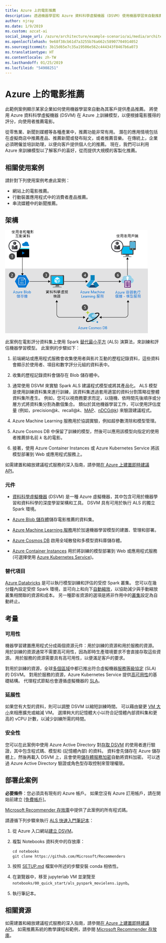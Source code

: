 ```yaml
---
title: Azure 上的電影推薦
description: 透過機器學習和 Azure 資料科學虛擬機器 (DSVM) 使用機器學習來自動推薦電影、產品和其他建議，以在 Azure 上訓練模型。
author: njray
ms.date: 1/9/2019
ms.custom: azcat-ai
social_image_url: /azure/architecture/example-scenario/ai/media/architecture-movie-recommender.png
ms.openlocfilehash: 9e68f38cb61d7a3255b76a662c58907704914052
ms.sourcegitcommit: 3b15d65e7c35a19506e562c444343f8467b6a073
ms.translationtype: HT
ms.contentlocale: zh-TW
ms.lasthandoff: 01/25/2019
ms.locfileid: "54908251"
---
```

# <a name="movie-recommendations-on-azure"></a>Azure 上的電影推薦

此範例案例顯示某家企業如何使用機器學習來自動為其客戶提供產品推薦。 將使用 Azure 資料科學虛擬機器 (DSVM) 在 Azure 上訓練模型，以便根據電影獲得的評分，向使用者推薦電影。

從零售業、新聞到媒體等各種產業中，推薦功能非常有用。 潛在的應用情境包括在虛擬商店中推薦產品、推薦新聞或發布貼文，或者推薦音樂。 在傳統上，企業必須聘僱並培訓助理，以便向客戶提供個人化的推薦。 現在，我們可以利用 Azure 來訓練模型以了解客戶的喜好，從而提供大規模的客製化推薦。

## <a name="relevant-use-cases"></a>相關使用案例

請針對下列使用案例考慮此案例：

* 網站上的電影推薦。
* 行動裝置應用程式中的消費者產品推薦。
* 串流媒體中的新聞推薦。

## <a name="architecture"></a>架構

![用於定型電影建議的機器學習模型架構][architecture]

此案例在電影評分資料集上使用 Spark [替代最小平方][als] (ALS) 演算法，來訓練和評估機器學習模型。 此案例的步驟如下：

1. 前端網站或應用程式服務會收集使用者與影片互動的歷程記錄資料，這些資料會顯示於使用者、項目和數字評分元組的資料表中。

2. 收集的歷程記錄資料會儲存在 Blob 儲存體中。

3. 通常使用 DSVM 來實驗 Spark ALS 建議程式模型或將其產品化。 ALS 模型是使用訓練資料集來進行訓練，該資料集透過套用適當的資料分割策略從整體資料集所產生。 例如，您可以視商務要求而定，以隨機、依時間先後順序或分層方式將資料集分割為數個集合。 類似於其他機器學習工作，可以使用評估度量 (例如，precision\@*k*、recall\@*k*、[MAP][map]、[nDCG\@k][ndcg]) 來驗證建議程式。

4. Azure Machine Learning 服務用於協調實驗，例如超參數清除和模型管理。

5. Azure Cosmos DB 中保留了訓練的模型，然後可以應用該模型向指定的使用者推薦排名前 *k* 名的電影。

6. 接著，使用 Azure Container Instances 或 Azure Kubernetes Service 將該模型部署到 Web 或應用程式服務上。

如需建置和縮放建議程式服務的深入指南，請參閱[在 Azure 上建置即時建議 API][ref-arch]。

### <a name="components"></a>元件

* [資料科學虛擬機器][dsvm] (DSVM) 是一種 Azure 虛擬機器，其中包含可用於機器學習和資料科學的深度學習架構和工具。 DSVM 具有可用於執行 ALS 的獨立 Spark 環境。

* [Azure Blob 儲存體][blob]儲存電影推薦的資料集。

* [Azure Machine Learning 服務][mls]用於加速機器學習模型的建置、管理和部署。

* [Azure Cosmos DB][cosmosdb] 啟用全域散發和多模型資料庫儲存體。

* [Azure Container Instances][aci] 用於將訓練的模型部署到 Web 或應用程式服務 (可選擇使用 [Azure Kubernetes Service][aks])。

### <a name="alternatives"></a>替代項目

[Azure Databricks][databricks] 是可以執行模型訓練和評估的受控 Spark 叢集。 您可以在幾分鐘內設定受控 Spark 環境，並可向上和向下[自動縮放][autoscale]，以協助減少與手動縮放叢集相關聯的資源和成本。 另一種節省資源的選項是將非作用中的[叢集][clusters]設定為自動終止。

## <a name="considerations"></a>考量

### <a name="availability"></a>可用性

機器學習建置應用程式分成兩個資源元件：用於訓練的資源和用於服務的資源。 用於訓練的資源通常不需要高可用性，因為即時生產環境要求不會直接存取這些資源。 用於服務的資源需要具有高可用性，以便滿足客戶的要求。

對用於訓練的資源，全球[多個區域][regions]中都已推出符合虛擬機器[服務等級協定][sla] (SLA) 的 DSVM。 對用於服務的資源，Azure Kubernetes Service 提供[高可用性][ha]的基礎結構。 代理程式節點也會遵循虛擬機器的 [SLA][sla-aks]。

### <a name="scalability"></a>延展性

如果您有大型的資料，則可以調整 DSVM 以縮短訓練時間。 可以藉由變更 [VM 大小][vm-size]來相應擴充或縮減 VM。 選擇夠大的記憶體大小以符合記憶體內部資料集和更高的 vCPU 計數，以減少訓練所需的時間。

### <a name="security"></a>安全性

您可以在此案例中使用 Azure Active Directory 對[存取 DSVM][dsvm-id] 的使用者進行驗證，其中包含程式碼、模型和 (記憶體內部) 的資料。 資料會先儲存在 Azure 儲存體上，然後再載入 DSVM 上，且會使用[儲存體服務加密][storage-security]自動將資料加密。 可以透過 Azure Active Directory 驗證或角色型存取控制來管理權限。

## <a name="deploy-this-scenario"></a>部署此案例

**必要條件**：您必須具有現有的 Azure 帳戶。 如果您沒有 Azure 訂用帳戶，請在開始前建立 [[免費帳戶]][free]。

[Microsoft Recommender 存放庫][github]中提供了此案例的所有程式碼。

請遵循下列步驟來執行 [ALS 快速入門筆記本][notebook]：

1. 從 Azure 入口網站[建立 DSVM][dsvm-ubuntu]。

2. 複製 Notebooks 資料夾中的存放庫：

    ```shell
    cd notebooks
    git clone https://github.com/Microsoft/Recommenders
    ```

3. 按照 [SETUP.md][setup] 檔案中所述的步驟安裝 conda 相依性。

4. 在瀏覽器中，移至 jupyterlab VM 並瀏覽至 `notebooks/00_quick_start/als_pyspark_movielens.ipynb`。

5. 執行筆記本。

## <a name="related-resources"></a>相關資源

如需建置和縮放建議程式服務的深入指南，請參閱[在 Azure 上建置即時建議 API][ref-arch]。 如需推薦系統的教學課程和範例，請參閱 [Microsoft Recommender 存放庫][github]。

[architecture]: ./media/architecture-movie-recommender.png
[aci]: /azure/container-instances/container-instances-overview
[aad]: /azure/active-directory-b2c/active-directory-b2c-overview
[aks]: /azure/aks/intro-kubernetes
[als]: https://spark.apache.org/docs/latest/ml-collaborative-filtering.html
[autoscale]: https://docs.azuredatabricks.net/user-guide/clusters/sizing.html#autoscaling
[blob]: /azure/storage/blobs/storage-blobs-introduction
[clusters]: https://docs.azuredatabricks.net/user-guide/clusters/configure.html
[cosmosdb]: /azure/cosmos-db/introduction
[databricks]: /azure/azure-databricks/what-is-azure-databricks
[dsvm]: /azure/machine-learning/data-science-virtual-machine/overview
[dsvm-id]: /azure/machine-learning/data-science-virtual-machine/dsvm-common-identity
[dsvm-ubuntu]: /azure/machine-learning/data-science-virtual-machine/dsvm-ubuntu-intro
[free]: https://azure.microsoft.com/free/?WT.mc_id=A261C142F
[github]: https://github.com/Microsoft/Recommenders
[ha]: /azure/aks/container-service-quotas
[map]: https://en.wikipedia.org/wiki/Evaluation_measures_(information_retrieval)
[mls]: /azure/machine-learning/service/
[n-tier]: /azure/architecture/reference-architectures/n-tier/n-tier-cassandra
[ndcg]: https://en.wikipedia.org/wiki/Discounted_cumulative_gain
[notebook]: https://github.com/Microsoft/Recommenders/notebooks/00_quick_start/als_pyspark_movielens.ipynb
[ref-arch]: /azure/architecture/reference-architectures/ai/real-time-recommendation
[regions]: https://azure.microsoft.com/en-us/global-infrastructure/services/?products=virtual-machines&regions=all
[resiliency]: /azure/architecture/resiliency/
[sec-docs]: /azure/security/
[setup]: https://github.com/Microsoft/Recommenders/blob/master/SETUP.md%60
[sla]: https://azure.microsoft.com/en-us/support/legal/sla/virtual-machines/v1_8/
[sla-aks]: https://azure.microsoft.com/en-us/support/legal/sla/kubernetes-service/v1_0/
[storage-security]: /azure/storage/common/storage-service-encryption
[vm-size]: /azure/virtual-machines/virtual-machines-linux-change-vm-size
